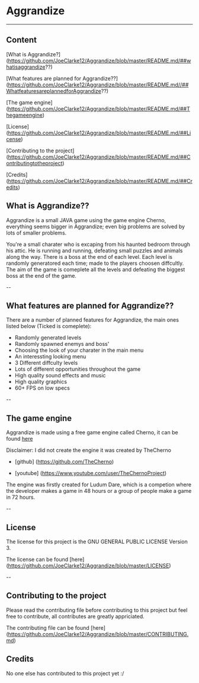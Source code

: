 # Aggrandize

---

## Content
[What is Aggrandize?]
(https://github.com/JoeClarke12/Aggrandize/blob/master/README.md/##whatisaggrandize??)

[What features are planned for Aggrandize??]
(https://github.com/JoeClarke12/Aggrandize/blob/master/README.md//##WhatfeaturesareplannedforAggrandize??)

[The game engine]
(https://github.com/JoeClarke12/Aggrandize/blob/master/README.md/##Thegameengine)

[License]
(https://github.com/JoeClarke12/Aggrandize/blob/master/README.md/##License)

[Contributing to the project]
(https://github.com/JoeClarke12/Aggrandize/blob/master/README.md/##Contributingtotheproject)

[Credits]
(https://github.com/JoeClarke12/Aggrandize/blob/master/README.md/##Credits)


## What is Aggrandize??
Aggrandize is a small JAVA game using the game engine Cherno, everything seems bigger in Aggrandize; even big problems are solved by lots of smaller problems.

You're a small charater who is excaping from his haunted bedroom through his attic. He is running and running, defeating small puzzles and animals along the way. There is a boss at the end of each level. Each level is randomly generatored each time; made to the players choosen diffcultly. The aim of the game is comeplete all the levels and defeating the biggest boss at the end of the game.

--

## What features are planned for Aggrandize??
There are a number of planned features for Aggrandize, the main ones listed below (Ticked is comeplete):

- Randomly generated levels
- Randomly spawned enemys and boss'
- Choosing the look of your charater in the main menu
- An interessting looking menu
- 3 Different diffculty levels
- Lots of different opportunities throughout the game
- High quality sound effects and music
- High quality graphics
- 60+ FPS on low specs

--

## The game engine
Aggrandize is made using a free game engine called Cherno, it can be found [here](https://github.com/TheCherno/Cherno)

Disclaimer: 
I did not create the engine it was created by TheCherno

- [github]
(https://github.com/TheCherno)

- [youtube]
(https://www.youtube.com/user/TheChernoProject)


The engine was firstly created for Ludum Dare, which is a competion where the developer makes a game in 48 hours or a group of people make a game in 72 hours. 

--

## License

The license for this project is the GNU GENERAL PUBLIC LICENSE Version 3. 

The license can be found [here]
(https://github.com/JoeClarke12/Aggrandize/blob/master/LICENSE)

--

## Contributing to the project

Please read the contributing file before contributing to this project but feel free to contribute, all contributes are greatly appriciated.

The contributing file can be found [here]
(https://github.com/JoeClarke12/Aggrandize/blob/master/CONTRIBUTING.md)

## Credits

No one else has contributed to this project yet :/


